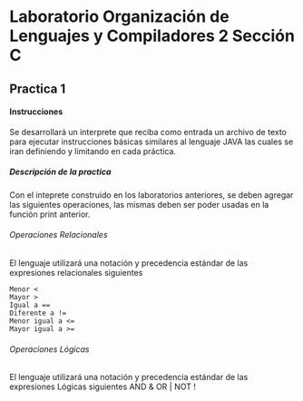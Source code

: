 # Laboratorio Organización de Lenguajes y Compiladores 2 Sección C
## Practica 1

#### Instrucciones 
Se desarrollará un interprete que reciba como entrada un archivo de texto para ejecutar instrucciones básicas similares al lenguaje JAVA las cuales se iran definiendo y limitando en cada práctica.

##### Descripción de la practica
Con el inteprete construido en los laboratorios anteriores, se deben agregar las siguientes operaciones, las mismas deben ser poder usadas en la función print anterior.

###### Operaciones Relacionales
El lenguaje utilizará una notación y precedencia estándar de las expresiones relacionales siguientes

    Menor <
    Mayor >
    Igual a ==
    Diferente a !=
    Menor igual a <=
    Mayor igual a >=

###### Operaciones Lógicas
El lenguaje utilizará una notación y precedencia estándar de las expresiones Lógicas siguientes
    AND &
    OR  |
    NOT !